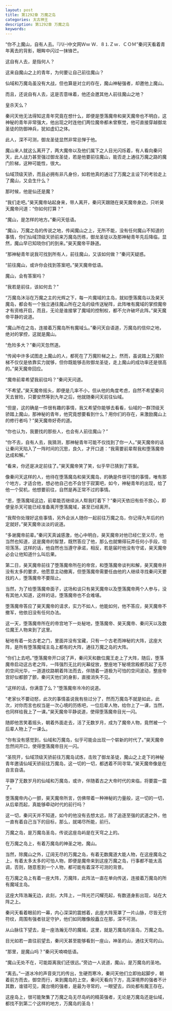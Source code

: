 ```yaml
---
layout: post
title: 第1292章 万魔之岛
categories: 太古神王
description: 第1292章 万魔之岛
keywords:
---
```


“你不上魔山，自有人去。『㈧㈠中文网Ｗｗ Ｗ．８⒈Ｚｗ．ＣＯＭ”秦问天看着青年离去的背影，眼眸中闪过一抹锋芒。

这自有人去，是指何人？

这来自魔山之上的青年，为何要让自己前往魔山？

仙域和万魔岛虽没有大战，但也算是对立的存在，魔山神秘强者，却邀他上魔山。

而且，还说自有人去，这是否意味着，他还会邀其他人前往魔山之地？

皇杀天么？

秦问天他无法得知这青年究竟在想什么，即便是堕落魔帝和昊天魔帝也不明白，这神秘的青年非常强大，他出现之时连他们两位魔帝都未曾察觉，他可直接穿越御龙圣徒的防御神兵，犹如虚幻之体。

此人，深不可测，御龙圣徒显然非常忌惮于他。

魔山来人就这么离开了，两大魔帝以及他们属下之人目光闪烁着，有人看向秦问天，此人战力甚至强过御龙圣徒，若是他要前往魔山，能否走上通往万魔之路的魔门阶梯，这种可能性，很大。

仙域顶级天骄，而且必拥有非凡身份，如若他真的通过了万魔之主设下的考验走上了魔山，又会生什么？

那时候，他是仙还是魔？

“我们走吧。”昊天魔帝站起身来，带人离开，秦问天跟随在昊天魔帝身边，只听昊天魔帝问道：“你如何打算？”

“魔山，是怎样的地方。”秦问天低语。

“魔山，万魔之岛的传说之地，传闻魔山之上，无所不能，没有任何魔山不知道的事情，你们仙域顶级天骄前来万魔岛历练，御龙圣徒以及那神秘青年先后降临，显然，魔山早已知晓你们的到来。”昊天魔帝平静道。

“那神秘青年说我可找到所有人，前往魔山，又该如何做？”秦问天疑惑。

“前往魔山，或许你会找到答案吧。”昊天魔帝低语。

魔山，会有答案吗？

“我若是前往，该如何去？”

“万魔岛沐浴在万魔之主的光辉之下，每一片魔域的主岛，就如堕落魔岛以及昊天魔岛，都会有一个独立通往魔山所在之岛的级传送秘阵，此阵唯有魔域的掌控魔帝才有资格开启，而且，无论是谁接掌了魔域的控制权，都不允许破坏此阵。”昊天魔帝平静的说道。

“魔山所在之岛，连接着万魔岛所有魔域么。”秦问天自语道，万魔岛的信仰之地，绝对的掌控，这就是魔山。

“危险多大？”秦问天忽然道。

“传闻中许多试图走上魔山的人，都死在了万魔阶梯之上，然而，虽说踏上万魔阶梯不仅仅是依靠实力就够，但你既能够击败御龙圣徒，走上魔山的成功率还是很高的。”昊天魔帝回应。

“魔帝前辈希望我前往吗？”秦问天问道。

“不希望。”昊天魔帝摇头，即便是几率不小，但从他的角度考虑，自然不希望秦问天去冒险，只要安然等到九年之后，他就随秦问天前往仙域。

“但是，这的确是一件很有趣的事情，我又希望你能够去看看，仙域的一群顶级天骄踏上魔山，那神秘的青年，他究竟想要看到什么？用你们的存在，来激励魔山上的修行者吗？”昊天魔帝好奇的道。

“你也认为，我要找的那些人，也会有人前往魔山？”

“你不去，自有人去，我猜测，那神秘青年可能不仅找到了你一人。”昊天魔帝的话让秦问天陷入了一阵时间的沉思，良久，才开口道：“我需要前辈帮我和堕落魔帝达成和解。”

“看来，你还是决定前往了。”昊天魔帝笑了笑，似乎早已猜到了答案。

像秦问天这样的人，他待在堕落魔岛和昊天魔岛，的确是件很可惜的事情，唯有那个地方，才适合他，想必他自己也不会甘于寂寞吧，如今，神秘青年的出现，给了他一个契机，他想要前往，自然是再正常不过的事情。

“恩，堕落魔域这边，前辈能否继续派人帮我盯着下？”秦问天依旧有些不放心，即便皇杀天可能已经准备离开堕落魔域，甚至已经离开。

“我帮你处理好这些事情，另外会派人随你一起前往万魔之岛，你记得九年后的约定就好。”昊天魔帝淡淡的说道。

“多谢魔帝前辈。”秦问天真诚感激，他心中明白，昊天魔帝对他已经仁至义尽，他当然也知道，这是魔帝的智慧，既然答应了他，那么也就懒得玩弄任何小手段，坦坦荡荡，这样的话，他自然也当遵守承诺，相反，若是届时他没有守诺，昊天魔帝必会让他知道什么叫后果。

第二日，昊天魔帝前往了堕落魔帝所在的帝宫，和堕落魔帝谈判和解，昊天魔帝并没有太多的要求，他愿意主动撤离，但堕落魔帝需要任由他的人继续寻找秦问天要找的人，堕落魔帝不要阻止。

当然，为了给堕落魔帝面子，这场和谈只有昊天魔帝以及堕落魔帝两个人参与，没有其他人知道，这样的话，堕落魔帝也不会难堪。

堕落魔帝答应了昊天魔帝的请求，实力不如人，他能如何，他不答应，昊天魔帝不撤军，他依旧没有任何办法。

这一天，堕落魔帝所在的帝宫地下一处秘地，堕落魔帝、昊天魔帝、秦问天以及数位魔王人物来到了这里。

秘地有着一处古老之门，里面并没有宝藏，只有一个古老而神秘的大阵，这座大阵，是所有堕落魔域主岛上都有的大阵，通往万魔之岛的大阵。

“你们上去吧。”堕落魔帝开口说了声，秦问天和数位魔王走上了大阵，随后，堕落魔帝启动这古老之阵，一阵强烈无比的光幕绽放，整座地下秘境宫殿都亮起了无尽的空间光华，一道道纹路朝着阵法而去，伴随着一道极为可怕的空间波动，整座帝宫好似都颤了颤，秦问天他们的身影，直接消失不见。

“这样的话，你满意了么？”堕落魔帝冷冷的说道。

“老家伙不要动怒，此次的事情虽说我有些过分了，然而万魔岛不就是如此，此次，对你而言也权当是一次心境的历练吧，一位后辈人物，给你上了一课，当然，也同样给我上了一课。”昊天魔帝平静说道，使得堕落魔帝目光一闪。

随即他苦笑着摇头，朝着外面走去，活了无数岁月，成为了魔帝人物，竟然被一个后辈人物上了一课么。

“你有没有感觉到，仙域和万魔岛，似乎可能会出现一个崭新的时代了。”昊天魔帝忽然间开口，使得堕落魔帝目光一闪。

“圣院开，仙域顶级天骄前往万魔岛试炼，击败了御龙圣徒，魔山之上走下的神秘青年邀请仙域天骄前往万魔岛，这一切的一切，都透着不同寻常。”昊天魔帝像是在自言自语。

平静了无数岁月的仙域和万魔岛，或许，伴随着古之大帝时代的来临，将要震一震了。

堕落魔帝内心一颤，昊天魔帝所言，仿佛带着一种神秘的力量般，这一切的一切，从后辈而起，真能够牵动时代的前行吗？

这一切，秦问天并不知道，如今的他没有去想太远，除了追逐至强的武道之外，他一直有着自己当下的目标，那么，就竭尽所能，前行。

万魔之岛，是万魔岛圣岛，传说这座岛屿是在天穹之上的。

在万魔之岛上，有着万魔岛的神圣之地，魔山。

当然，除魔山之外，辽阔无尽的万魔之岛，有着无数魔道大能人物，在这座魔岛之上，有着太多太多的可怕人物，即便是魔帝来到这座万魔之岛，行事都不能太高调，否则，随意惹到一个人物，都可能有着深不可测的背景。

在万魔之岛上有着一座大阵，万魔阵，此阵法一直在单向传送，连接着万魔岛的所有魔域主岛。

这座大阵浩瀚无边，此刻，大阵上，一阵光芒闪耀亮起，有数道身影出现，站在大阵之上。

秦问天看着眼前的一幕，内心深深的震撼着，此座大阵笼罩了一片山脉，尽皆无穷符纹，周围有强者驻足守护，他们如同雕像般矗立在那，深不可测。

从山脉往下望去，是一座浩瀚无尽的魔城，这里，就是万魔岛的圣岛，万魔之岛。

目光如若一直往前望去，秦问天甚至能够看到一座山，神圣的山，通往天穹的山。

“那里，是魔山吗？”秦问天喃喃低语。

“魔山无处不在，可能距离我们还很远。”旁边一人说道，魔山，是万魔岛的圣地。

“离去。”一道冰冷的声音突兀的传出，生硬而寒冷，秦问天他们立即抬起脚步，朝着前方而去，御空而行，来到魔岛的上空，秦问天看向下方，高深境界的强者不计其数，谁错可见，魔台境的强者，是最为寻常的，一眼望去，四处都有魔王存在。

这座岛上，很可能聚集了万魔之岛无尽岛屿的精英强者，无论是万魔岛还是仙域，都找不到第二个这样的地方，万魔岛的圣岛！
